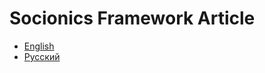 # Socionics Framework Article

* [English](socionics_framework.md)
* [Русский](socionics_framework.md)
